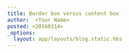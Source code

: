 ```yaml
---
title: Border box versus content box
author:  <Your Name>
posted: <20160314>
_options:
  layout: app/layouts/blog.static.hbs
---
```

